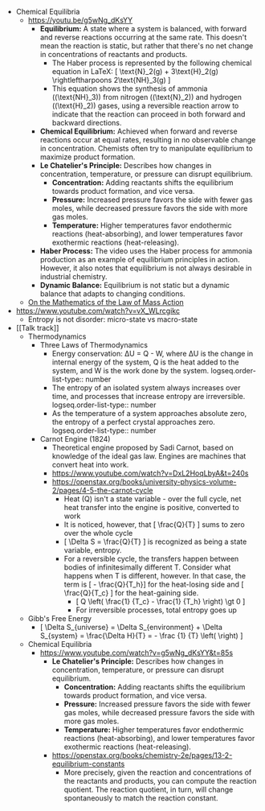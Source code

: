 - Chemical Equilibria
	- https://youtu.be/g5wNg_dKsYY
		- **Equilibrium:** A state where a system is balanced, with forward and reverse reactions occurring at the same rate. This doesn't mean the reaction is static, but rather that there's no net change in concentrations of reactants and products.
			- The Haber process is represented by the following chemical equation in LaTeX:
			  \[ \text{N}_2(g) + 3\text{H}_2(g) \rightleftharpoons 2\text{NH}_3(g) \]
			- This equation shows the synthesis of ammonia (\(\text{NH}_3\)) from nitrogen (\(\text{N}_2\)) and hydrogen (\(\text{H}_2\)) gases, using a reversible reaction arrow to indicate that the reaction can proceed in both forward and backward directions.
		- **Chemical Equilibrium:** Achieved when forward and reverse reactions occur at equal rates, resulting in no observable change in concentration. Chemists often try to manipulate equilibrium to maximize product formation.
		- **Le Chatelier's Principle:** Describes how changes in concentration, temperature, or pressure can disrupt equilibrium.
			- **Concentration:** Adding reactants shifts the equilibrium towards product formation, and vice versa.
			- **Pressure:** Increased pressure favors the side with fewer gas moles, while decreased pressure favors the side with more gas moles.
			- **Temperature:** Higher temperatures favor endothermic reactions (heat-absorbing), and lower temperatures favor exothermic reactions (heat-releasing).
		- **Haber Process:**  The video uses the Haber process for ammonia production as an example of equilibrium principles in action. However, it also notes that equilibrium is not always desirable in industrial chemistry.
		- **Dynamic Balance:** Equilibrium is not static but a dynamic balance that adapts to changing conditions.
	- [On the Mathematics of the Law of Mass Action](https://arxiv.org/abs/0810.1108)
- https://www.youtube.com/watch?v=vX_WLrcgikc
	- Entropy is not disorder: micro-state vs macro-state
- [[Talk track]]
	- Thermodynamics
		- Three Laws of Thermodynamics
			- Energy conservation: ΔU = Q - W, where ΔU is the change in internal energy of the system, Q is the heat added to the system, and W is the work done by the system.
			  logseq.order-list-type:: number
			- The entropy of an isolated system always increases over time, and processes that increase entropy are irreversible.
			  logseq.order-list-type:: number
			- As the temperature of a system approaches absolute zero, the entropy of a perfect crystal approaches zero.
			  logseq.order-list-type:: number
		- Carnot Engine (1824)
			- Theoretical engine proposed by Sadi Carnot, based on knowledge of the ideal gas law. Engines are machines that convert heat into work.
			- https://www.youtube.com/watch?v=DxL2HoqLbyA&t=240s
			- https://openstax.org/books/university-physics-volume-2/pages/4-5-the-carnot-cycle
				- Heat (Q) isn't a state variable - over the full cycle, net heat transfer into the engine is positive, converted to work
				- It is noticed, however, that \[ \frac{Q}{T} \] sums to zero over the whole cycle
				- \[ \Delta S = \frac{Q}{T} \] is recognized as being a state variable, entropy.
				- For a reversible cycle, the transfers happen between bodies of infinitesimally different T. Consider what happens when T is different, however. In that case, the term is \[ - \frac{Q}{T_h}\] for the heat-losing side and \[ \frac{Q}{T_c} \] for the heat-gaining side.
					- \[ Q \left( \frac{1} {T_c} - \frac{1} {T_h} \right) \gt 0 \]
					- For irreversible processes, total entropy goes up
	- Gibb's Free Energy
		- \[ \Delta S_{universe} = \Delta S_{environment} + \Delta S_{system} =  \frac{\Delta H}{T} = - \frac {1} {T} \left(  \right) \]
	- Chemical Equilibria
		- https://www.youtube.com/watch?v=g5wNg_dKsYY&t=85s
			- **Le Chatelier's Principle:** Describes how changes in concentration, temperature, or pressure can disrupt equilibrium.
				- **Concentration:** Adding reactants shifts the equilibrium towards product formation, and vice versa.
				- **Pressure:** Increased pressure favors the side with fewer gas moles, while decreased pressure favors the side with more gas moles.
				- **Temperature:** Higher temperatures favor endothermic reactions (heat-absorbing), and lower temperatures favor exothermic reactions (heat-releasing).
			- https://openstax.org/books/chemistry-2e/pages/13-2-equilibrium-constants
				- More precisely, given the reaction and concentrations of the reactants and products, you can compute the reaction quotient. The reaction quotient, in turn, will change spontaneously to match the reaction constant.